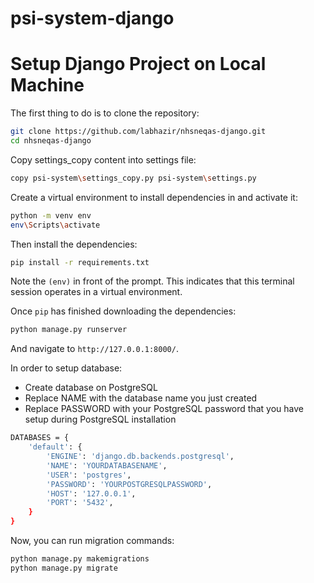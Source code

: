 # psi-system-django
 # Setup Django Project on Local Machine

The first thing to do is to clone the repository:

```sh
git clone https://github.com/labhazir/nhsneqas-django.git
cd nhsneqas-django
```

Copy settings_copy content into settings file:
```sh
copy psi-system\settings_copy.py psi-system\settings.py
```

Create a virtual environment to install dependencies in and activate it:
```sh
python -m venv env
env\Scripts\activate
```

Then install the dependencies:
```sh
pip install -r requirements.txt
```
Note the `(env)` in front of the prompt. This indicates that this terminal
session operates in a virtual environment.

Once `pip` has finished downloading the dependencies:
```sh
python manage.py runserver
```
And navigate to `http://127.0.0.1:8000/`.

In order to setup database:
- Create database on PostgreSQL
- Replace NAME with the database name you just created
- Replace PASSWORD with your PostgreSQL password that you have setup during PostgreSQL installation

```sh
DATABASES = {
    'default': {
        'ENGINE': 'django.db.backends.postgresql',
        'NAME': 'YOURDATABASENAME',
        'USER': 'postgres',
        'PASSWORD': 'YOURPOSTGRESQLPASSWORD',
        'HOST': '127.0.0.1',
        'PORT': '5432',
    }
}
```

Now, you can run migration commands:
```sh
python manage.py makemigrations
python manage.py migrate
```

